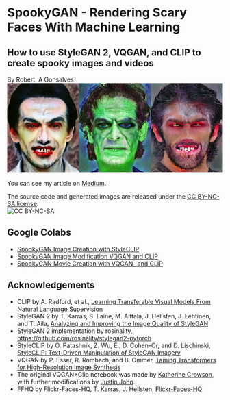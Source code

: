 # **SpookyGAN - Rendering Scary Faces With Machine Learning**
## How to use StyleGAN 2, VQGAN, and CLIP to create spooky images and videos

By Robert. A Gonsalves</br>
![sample images](https://raw.githubusercontent.com/robgon-art/SpookyGAN/main/SpookyGAN%20banner_med.png)

You can see my article on [Medium](https://towardsdatascience.com/spookygan-rendering-scary-faces-with-machine-learning-c390000206c6).

The source code and generated images are released under the [CC BY-NC-SA license](https://creativecommons.org/licenses/by-nc-sa/4.0/).</br>
![CC BY-NC-SA](https://licensebuttons.net/l/by-nc-sa/3.0/88x31.png)

## Google Colabs
* [SpookyGAN Image Creation with StyleCLIP](https://colab.research.google.com/github/robgon-art/SpookyGAN/blob/main/1_SpookyGAN_Image_Creation_with_StyleCLIP.ipynb)
* [SpookyGAN Image Modification VQGAN and CLIP](https://colab.research.google.com/github/robgon-art/SpookyGAN/blob/main/2_SpookyGAN_Image_Modification_VQGAN_and_CLIP.ipynb)
* [SpookyGAN Movie Creation with VQGAN_ and CLIP](https://colab.research.google.com/github/robgon-art/SpookyGAN/blob/main/3_SpookyGAN_Movie_Creation_with_VQGAN_and_CLIP.ipynb)

## Acknowledgements
* CLIP by A. Radford, et al., [Learning Transferable Visual Models From Natural Language Supervision](https://medium.com/r/?url=https%3A%2F%2Fcdn.openai.com%2Fpapers%2FLearning_Transferable_Visual_Models_From_Natural_Language_Supervision.pdf)</br>
* StyleGAN 2 by T. Karras, S. Laine, M. Aittala, J. Hellsten, J. Lehtinen, and T. Aila, [Analyzing and Improving the Image Quality of StyleGAN](https://arxiv.org/pdf/1912.04958.pdf)</br>
* StyleGAN 2 implementation by rosinality, https://github.com/rosinality/stylegan2-pytorch</br>
* StyleCLIP by O. Patashnik, Z. Wu, E., D. Cohen-Or, and D. Lischinski, [StyleCLIP: Text-Driven Manipulation of StyleGAN Imagery](https://arxiv.org/pdf/2103.17249.pdf)</br>
* VQGAN by P. Esser, R. Rombach, and B. Ommer, [Taming Transformers for High-Resolution Image Synthesis](https://arxiv.org/pdf/2012.09841.pdf)</br>
* The original VQGAN+Clip notebook was made by [Katherine Crowson](https://github.com/crowsonkb), with further modifications by [Justin John](https://colab.research.google.com/github/justinjohn0306/VQGAN-CLIP/blob/main/VQGAN%2BCLIP_%28z%2Bquantize_method_with_augmentations%2C_user_friendly_interface%29.ipynb#scrollTo=c3d7a8be-73ce-4cee-be70-e21c1210a7a6).
* FFHQ by Flickr-Faces-HQ, T. Karras, J. Hellsten, [Flickr-Faces-HQ](https://github.com/NVlabs/ffhq-dataset)</br>
